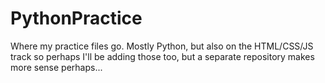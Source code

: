 # PythonPractice
Where my practice files go.  Mostly Python, but also on the HTML/CSS/JS track so perhaps I'll be adding those too, but a separate repository makes more sense perhaps...
